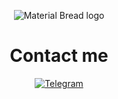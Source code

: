 <p align="center">
    <img src="https://github.com/Vladyslav-Vakaliuk/Vladyslav-Vakaliuk/blob/main/assets/base_AdobeExpress%20(1).gif" alt="Material Bread logo">
</p>


<h1 align="center">Contact me</h1>

<div style="text-align: center;">

[![Telegram](https://img.shields.io/badge/-Telegram-090909?style=for-the-badge&logo=telegram&logoColor=27A0D9)](https://t.me/vakal33)

</div>